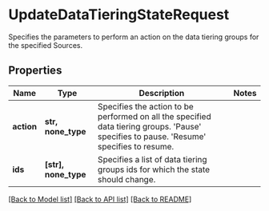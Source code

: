 # UpdateDataTieringStateRequest

Specifies the parameters to perform an action on the data tiering   groups for the specified Sources.

## Properties
Name | Type | Description | Notes
------------ | ------------- | ------------- | -------------
**action** | **str, none_type** | Specifies the action to be performed on all the specified data   tiering groups.   &#39;Pause&#39;  specifies to pause.   &#39;Resume&#39; specifies to resume. | 
**ids** | **[str], none_type** | Specifies a list of data tiering groups ids for   which the state should change. | 

[[Back to Model list]](../README.md#documentation-for-models) [[Back to API list]](../README.md#documentation-for-api-endpoints) [[Back to README]](../README.md)


